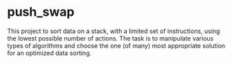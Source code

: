 # push_swap
This project to sort data on a stack, with a limited set of instructions, using the lowest possible number of actions. The task is to manipulate various types of algorithms and choose the one (of many) most appropriate solution for an optimized data sorting.
